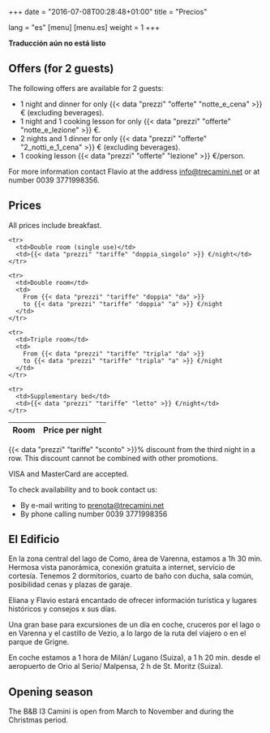 +++
date = "2016-07-08T00:28:48+01:00"
title = "Precios"

lang = "es"
[menu]
  [menu.es]
    weight = 1
+++


<div class="alert alert-warning" role="alert">
  <b>Traducción aún no está listo</b>
</div>


Offers (for 2 guests)
---------------------
The following offers are available for 2 guests:

 * 1 night and dinner for only
   {{< data "prezzi" "offerte" "notte_e_cena" >}}
   € (excluding beverages).
 * 1 night and 1 cooking lesson for only
   {{< data "prezzi" "offerte" "notte_e_lezione" >}} €.
 * 2 nights and 1 dinner for only
   {{< data "prezzi" "offerte" "2_notti_e_1_cena" >}}
   € (excluding beverages).
 * 1 cooking lesson
   {{< data "prezzi" "offerte" "lezione" >}}
   €/person.

For more information contact Flavio at the address
[info@trecamini.net](info@trecamini.net) or at number 0039 3771998356.


Prices
------
All prices include breakfast.

<table class="table table-striped">
  <thead>
    <tr>
      <th>Room</th>
      <th>Price per night</th>
    </tr>
  </thead>
  <tbody>

    <tr>
      <td>Double room (single use)</td>
      <td>{{< data "prezzi" "tariffe" "doppia_singolo" >}} €/night</td>
    </tr>

    <tr>
      <td>Double room</td>
      <td>
        From {{< data "prezzi" "tariffe" "doppia" "da" >}}
        to {{< data "prezzi" "tariffe" "doppia" "a" >}} €/night
      </td>
    </tr>

    <tr>
      <td>Triple room</td>
      <td>
        From {{< data "prezzi" "tariffe" "tripla" "da" >}}
        to {{< data "prezzi" "tariffe" "tripla" "a" >}} €/night
      </td>
    </tr>

    <tr>
      <td>Supplementary bed</td>
      <td>{{< data "prezzi" "tariffe" "letto" >}} €/night</td>
    </tr>

  </tbody>
</table>

{{< data "prezzi" "tariffe" "sconto" >}}% discount from the third night in a row.
This discount cannot be combined with other promotions.

VISA and MasterCard are accepted.

To check availability and to book contact us:

  * By e-mail writing to [prenota@trecamini.net](mailto:prenota@trecamini.net)
  * By phone calling number 0039 3771998356


El Edificio
-----------
En la zona central del lago de Como, área de Varenna, estamos a 1h 30 min.
Hermosa vista panorámica, conexión gratuita a internet, servicio de cortesía.
Tenemos 2 dormitorios, cuarto de baño con ducha, sala común,
posibilidad cenas y plazas de garaje.

Eliana y Flavio estará encantado de ofrecer información turística y
lugares históricos y consejos x sus días.

Una gran base para excursiones de un día en coche, cruceros por el lago o en
Varenna y el castillo de Vezio, a lo largo de la ruta del viajero o en el
parque de Grigne.

En coche estamos a 1 hora de Milán/ Lugano (Suiza), a 1 h 20 min. desde el
aeropuerto de Orio al Serio/ Malpensa, 2 h de St. Moritz (Suiza).


Opening season
--------------
The B&B I3 Camini is open from March to November and during the Christmas period.
